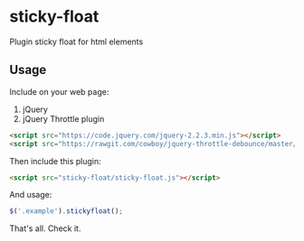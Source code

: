 # sticky-float
Plugin sticky float for html elements

Usage
-----

Include on your web page:

1. jQuery
2. jQuery Throttle plugin

```html
<script src="https://code.jquery.com/jquery-2.2.3.min.js"></script>
<script src="https://rawgit.com/cowboy/jquery-throttle-debounce/master/jquery.ba-throttle-debounce.min.js"></script>
```

Then include this plugin:

```html
<script src="sticky-float/sticky-float.js"></script>
```

And usage:
```js
$('.example').stickyfloat();
```

That's all. Check it.
